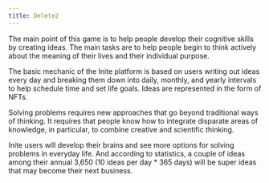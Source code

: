 ```yaml
---
title: Delete2
---
```

<!--StartFragment-->

The main point of this game is to help people develop their cognitive skills by creating ideas. The main tasks are to help people begin to think actively about the meaning of their lives and their individual purpose.

The basic mechanic of the Inite platform is based on users writing out ideas every day and breaking them down into daily, monthly, and yearly intervals to help schedule time and set life goals. Ideas are represented in the form of NFTs. 

Solving problems requires new approaches that go beyond traditional ways of thinking. It requires that people know how to integrate disparate areas of knowledge, in particular, to combine creative and scientific thinking. 

Inite users will develop their brains and see more options for solving problems in everyday life. And according to statistics, a couple of ideas among their annual 3,650 (10 ideas per day * 365 days) will be super ideas that may become their next business. 

<!--EndFragment-->
